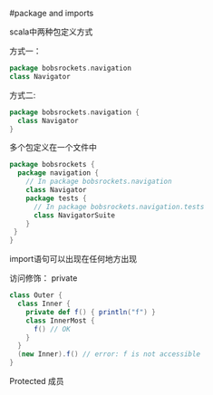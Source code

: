 #package and imports

scala中两种包定义方式

方式一：
```scala
package bobsrockets.navigation
class Navigator
```
方式二:
```scala
package bobsrockets.navigation {
  class Navigator
}
```
多个包定义在一个文件中
```scala
package bobsrockets {
  package navigation {
    // In package bobsrockets.navigation
    class Navigator
    package tests {
      // In package bobsrockets.navigation.tests
      class NavigatorSuite
    }
 }
}
```
import语句可以出现在任何地方出现

访问修饰：
private
```scala
class Outer {
  class Inner {
    private def f() { println("f") }
    class InnerMost {
      f() // OK
    }
  } 
  (new Inner).f() // error: f is not accessible
}
```

Protected 成员